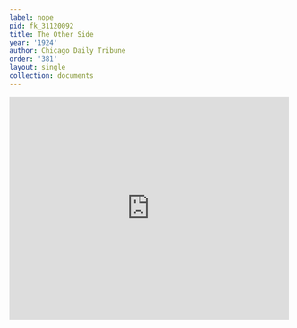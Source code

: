 ```yaml
---
label: nope
pid: fk_31120092
title: The Other Side
year: '1924'
author: Chicago Daily Tribune
order: '381'
layout: single
collection: documents
---
```

<iframe src="https://northwestern.app.box.com/embed/s/tbnm1cyrabbwwvln9bimjqgc2yd9wkk6?sortColumn=date&view=list" width="500" height="400" frameborder="0" allowfullscreen webkitallowfullscreen msallowfullscreen></iframe>
